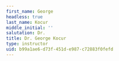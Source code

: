 ```yaml
---
first_name: George
headless: true
last_name: Kocur
middle_initial: ''
salutation: Dr.
title: Dr. George Kocur
type: instructor
uid: b99a1ae6-d73f-451d-e987-c72883f0fefd
---
```

